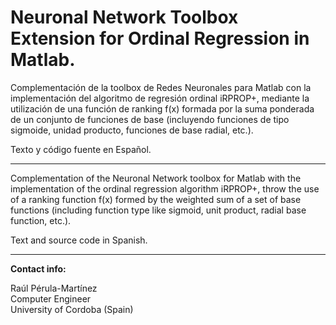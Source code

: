 Neuronal Network Toolbox Extension for Ordinal Regression in Matlab.
==========

Complementación de la toolbox de Redes Neuronales para Matlab con la implementación del algoritmo de regresión ordinal iRPROP+, mediante la utilización de una función de ranking f(x) formada por la suma ponderada de un conjunto de funciones de base (incluyendo funciones de tipo sigmoide, unidad producto, funciones de base radial, etc.).

Texto y código fuente en Español.

---

Complementation of the Neuronal Network toolbox for Matlab with the implementation of the ordinal regression algorithm iRPROP+, throw the use of a ranking function f(x) formed by the weighted sum of a set of base functions (including function type like sigmoid, unit product, radial base function, etc.).

Text and source code in Spanish.

---

<b>Contact info:</b>

Raúl Pérula-Martínez<br>
Computer Engineer<br>
University of Cordoba (Spain)
